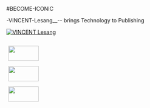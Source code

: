 #BECOME-ICONIC

-VINCENT-Lesang__-- brings Technology to Publishing

<a href="https://drive.google.com/drive/folders/1SCPLuuEhJSFEz5O7PWe5rrMD9rRf8KfZ"> <img src="https://github.com/vincentlesang/vincentlesang.github.io/blob/master/logosubs.png" alt="VINCENT Lesang"> </a>

<div style="display: inline-block; align: center; justify-content: center; text-align: center;">

<a href="https://drive.google.com/drive/folders/1SCPLuuEhJSFEz5O7PWe5rrMD9rRf8KfZ"> <img style="display: inline; margin: 0 5px; align: center; justify-content: center; text-align: center;" title="heartica_logo" src="https://github.com/vincentlesang/vincentlesang.github.io/blob/master/logosubs.png" alt="" width="80" height="40">  </a>

<a href="https://drive.google.com/drive/folders/1SCPLuuEhJSFEz5O7PWe5rrMD9rRf8KfZ"> <img style="display: inline; margin: 0 5px; align: center; justify-content: center; text-align: center;" title="heartica_logo" src="https://github.com/vincentlesang/vincentlesang.github.io/blob/master/logosubs.png" alt="" width="80" height="40">  </a>

<a href="https://drive.google.com/drive/folders/1SCPLuuEhJSFEz5O7PWe5rrMD9rRf8KfZ"> <img style="display: inline; margin: 0 5px; align: center; justify-content: center; text-align: center;" title="heartica_logo" src="https://github.com/vincentlesang/vincentlesang.github.io/blob/master/logosubs.png" alt="" width="80" height="40">  </a>


</div> 




